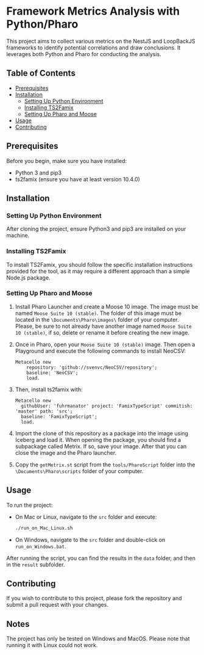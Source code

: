 # Framework Metrics Analysis with Python/Pharo

This project aims to collect various metrics on the NestJS and LoopBackJS frameworks to identify potential correlations and draw conclusions. It leverages both Python and Pharo for conducting the analysis.

## Table of Contents

- [Prerequisites](#prerequisites)
- [Installation](#installation)
  - [Setting Up Python Environment](#setting-up-python-environment)
  - [Installing TS2Famix](#installing-ts2famix)
  - [Setting Up Pharo and Moose](#setting-up-pharo-and-moose)
- [Usage](#usage)
- [Contributing](#contributing)

## Prerequisites

Before you begin, make sure you have installed:

- Python 3 and pip3
- ts2famix (ensure you have at least version 10.4.0)

## Installation

### Setting Up Python Environment

After cloning the project, ensure Python3 and pip3 are installed on your machine.

### Installing TS2Famix

To install TS2Famix, you should follow the specific installation instructions provided for the tool, as it may require a different approach than a simple Node.js package.

### Setting Up Pharo and Moose

1. Install Pharo Launcher and create a Moose 10 image. The image must be named `Moose Suite 10 (stable)`. The folder of this image must be located in the `\Documents\Pharo\images\` folder of your computer. Please, be sure to not already have another image named `Moose Suite 10 (stable)`, if so, delete or rename it before creating the new image.

2. Once in Pharo, open your `Moose Suite 10 (stable)` image. Then open a Playground and execute the following commands to install NeoCSV:

   ```smalltalk
   Metacello new
       repository: 'github://svenvc/NeoCSV/repository';
       baseline: 'NeoCSV';
       load.
   ```

3. Then, install ts2famix with:

   ```smalltalk
   Metacello new
     githubUser: 'fuhrmanator' project: 'FamixTypeScript' commitish: 'master' path: 'src';
     baseline: 'FamixTypeScript';
     load.
   ```

4. Import the clone of this repository as a package into the image using Iceberg and load it. When opening the package, you should find a subpackage called Metrix. If so, save your image. After that you can close the image and the Pharo launcher.

5. Copy the `getMetrix.st` script from the `tools/PharoScript` folder into the `\Documents\Pharo\scripts` folder of your computer.

## Usage

To run the project:

- On Mac or Linux, navigate to the `src` folder and execute:

  ```bash
  ./run_on_Mac_Linux.sh
  ```

- On Windows, navigate to the `src` folder and double-click on `run_on_Windows.bat`.

After running the script, you can find the results in the `data` folder, and then in the `result` subfolder.

## Contributing

If you wish to contribute to this project, please fork the repository and submit a pull request with your changes.

## Notes

The project has only be tested on Windows and MacOS. Please note that running it with Linux could not work.
